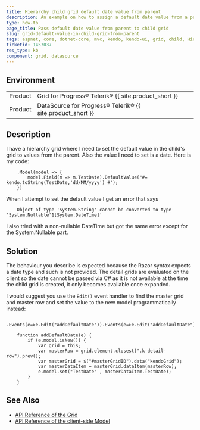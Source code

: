```yaml
---
title: Hierarchy child grid default date value from parent
description: An example on how to assign a default date value from a parent grid to a child grid.
type: how-to
page_title: Pass default date value from parent to child grid
slug: grid-default-value-in-child-grid-from-parent
tags: aspnet, core, dotnet-core, mvc, kendo, kendo-ui, grid, child, Hierarchy, default, date, value, property, assign, pass
ticketid: 1457037
res_type: kb
component: grid, datasource
---
```


## Environment

<table>
 <tr>
  <td>Product</td>
  <td>Grid for Progress® Telerik® {{ site.product_short }}</td>
 </tr>
 <tr>
  <td>Product</td>
  <td>DataSource for Progress® Telerik® {{ site.product_short }}</td>
 </tr>
</table>

## Description

I have a hierarchy grid where I need to set the default value in the child's grid to values from the parent.
Also the value I need to set is a date. Here is my code:

```
    .Model(model => {
        model.Field(m => m.TestDate).DefaultValue("#= kendo.toString(TestDate,'dd/MM/yyyy') #");
    })
```

When I attempt to set the default value I get an error that says

```
    Object of type 'System.String' cannot be converted to type 'System.Nullable'1[System.DateTime]'
```

I also tried with a non-nullable DateTime but got the same error except for the System.Nullable part. 

## Solution

The behaviour you describe is expected because the Razor syntax expects a date type and such is not provided. The detail grids are evaluated on the client so the date cannot be passed via C# as it is not available at the time the child grid is created, it only becomes available once expanded.

I would suggest you use the `Edit()` event handler to find the master grid and master row and set the value to the new model programmatically instead:

```
    .Events(e=>e.Edit("addDefaultDate")).Events(e=>e.Edit("addDefaultDate"))

    function addDefaultDate(e) {
        if (e.model.isNew()) {
            var grid = this;
            var masterRow = grid.element.closest(".k-detail-row").prev();
            var masterGrid = $("#masterGridID").data("kendoGrid");
            var masterDataItem = masterGrid.dataItem(masterRow);
            e.model.set("TestDate" , masterDataItem.TestDate);
        }        
    }
```

## See Also

* [API Reference of the Grid](https://docs.telerik.com/kendo-ui/api/javascript/ui/grid)
* [API Reference of the client-side Model](https://docs.telerik.com/kendo-ui/api/javascript/data/model)
